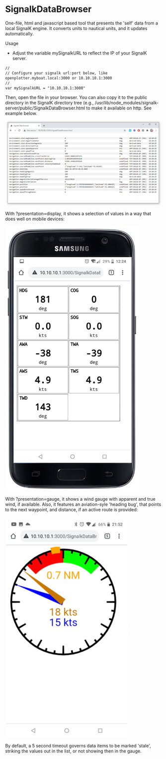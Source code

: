 # SignalkDataBrowser

One-file, html and javascript based tool that presents the 'self' data from a local SignalK engine. It converts units to nautical units, and it updates automatically.

Usage
- Adjust the variable mySignalkURL to reflect the IP of your SignalK server. 
```
//
// Configure your signalk url:port below, like openplotter.myboat.local:3000 or 10.10.10.1:3000
//
var mySignalkURL = "10.10.10.1:3000"

```

Then, open the file in your browser. You can also copy it to the public directory in the SignalK directory tree (e.g., /usr/lib/node_modules/signalk-server/public/SignalkDataBrowser.html to make it available on http. See example below.

![example](example.png)

With ?presentation=display, it shows a selection of values in a way that does well on mobile devices:

![example](example2.png)

With ?presentation=gauge, it shows a wind gauge with apparent and true wind, if available. Also, it features an aviation-syle 'heading bug', that points to the next waypoint, and distance, if an active route is provided:

![example](example3.png)

By default, a 5 second timeout governs data items to be marked 'stale', striking the values out in the list, or not showing then in the gauge.
